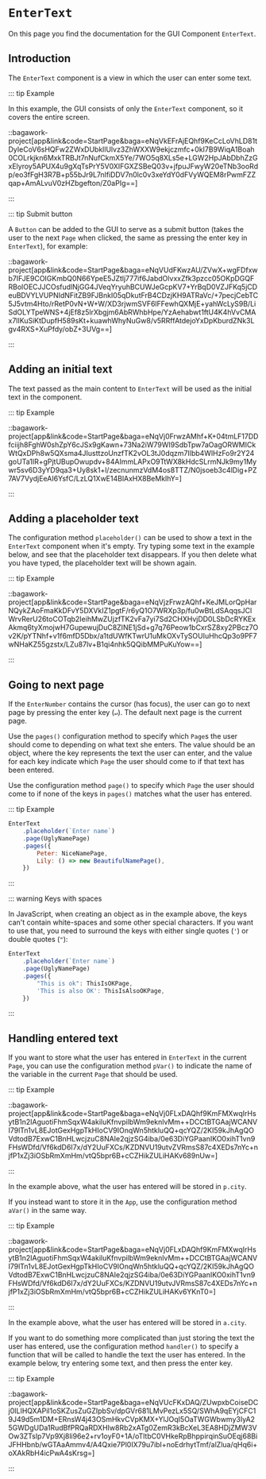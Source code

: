 <script>
	import ViewApp from '$lib/ViewApp.svelte'
</script>

# `EnterText`
On this page you find the documentation for the GUI Component `EnterText`.

## Introduction
The `EnterText` component is a view in which the user can enter some text.

::: tip Example

In this example, the GUI consists of only the `EnterText` component, so it covers the entire screen.

::bagawork-project[app&link&code=StartPage&baga=eNqVkEFrAjEQhf9KeCcLoVhLD81tDyIeCoV6sHQFw2ZWxDUbkllUlvz3ZhWXXW9ekjczmfc+0kI7B9WiqA1Boah0COLrkjkn6MxkTRBJt7nNufCkmX5Ye/7WO5q8XLs5e+LGW2HpJAbDbhZzGxElyroy5APUX4u9gXqTsPrY5V0XIFGXZSBeQ03v+jfpuJFwyW20eTNb3ooRdp/eo3fFgH3R7B+p55bJr9L7nlfiDDV7n0lc0v3xeYdY0dFVyWQEM8rPwmFZZqap+AmALvuV0zHZbgefton/Z0aPIg==]

:::

::: tip Submit button

A `Button` can be added to the GUI to serve as a submit button (takes the user to the next `Page` when clicked, the same as pressing the enter key in `EnterText`), for example:

::bagawork-project[app&link&code=StartPage&baga=eNqVUdFKwzAU/ZVwX+wgFDfxwb7IFJE9COIGKmbQ0N66YpeE5JZtlj777if6JabdOlvxxZfk3pzcc05OKpDGQFRBolOECJJCOsfudlNjGG4JVeqYryuhBCUWJeGcpKV7+YrBqD0VZJFKq5jCDeuBDVYLVUPNIdNFitZB9FJBnkI05qDkutFrB4CDzjKH9ATRaVc/+7pecjCebTC5J5vtm4Hto/rRetP0vN+W+W/XD3rjwmSVF6lFFewhQXMjE+yahWcLyS9B/LiSdOLYTpeWNS+4jEf8z5lrXbgjm6AbRWhbHpe/YzAehabwt1ftU4K4hVvCMAx7lIKuSiKtDupfH589sKt+kuawhWhyNuGw8/v5RRffAtdejoYxDpKburdZNk3Lgv4RXS+XuPfdy/obZ+3UVg==]

:::



## Adding an initial text
The text passed as the main content to `EnterText` will be used as the initial text in the component.

::: tip Example

::bagawork-project[app&link&code=StartPage&baga=eNqVj0FrwzAMhf+K+04tmLF17DDfciijh8FghW0shZpY6cJSx9gKawn+73Na2iW79WI9SdbTpw7aOagORWMICkWtQxDPh8w5QXsma4JIusttzoUnzfTK2vOL3tJ0dqzm7Ilbb4WlHzFo9r2Y24goUTa1IR+gPjtUBupOwupdv+84AImmLAPxO9TtWX8kHdcSLrmNJk9my1Mywr5sv6D3yYD9qa3+Uy8sk1+l/zecnunmzVdM4os8TTZ/N0jsoeb3c4lDig+PZ7AV7VydjEeAI6YsfC/LzLQ1XwE14BlAxHX8BeMklhY=]

:::




## Adding a placeholder text
The configuration method `placeholder()` can be used to show a text in the `EnterText` component when it's empty. Try typing some text in the example below, and see that the placeholder text disappears. If you then delete what you have typed, the placeholder text will be shown again.

::: tip Example

::bagawork-project[app&link&code=StartPage&baga=eNqVjzFrwzAQhf+KeJMLorQpHarNQykZAoFmaKkDFvY5DXVkIZ1pgtF/r6yQ1O7WRXp3p/fu0wBtLdSAqqsJClWrvRerU26toCOTqb2IeihMwZUjzfTK2vFa7yi7Sd2CHXHvjDD0LSbDcRYKExAkmq6tyXmojwH7GupewujDuC8ZINE1jSd+g7q76Peow1bCxrSZ8xy2PBcz7Ov2K/pYTNhf+v1f6mfD5Dbx/a1tdUWfKTwrU1uMkOXvTySOUIuHhcQp3o9PF7wNHaKZ55gzstx/LZu87lv+B1qi4nhk5QQibMMPuKuYow==]

:::





## Going to next page
If the `EnterNumber` contains the cursor (has focus), the user can go to next page by pressing the enter key (`↵`). The default next page is the current page.

Use the `pages()` configuration method to specify which `Page`s the user should come to depending on what text she enters. The value should be an object, where the key represents the text the user can enter, and the value for each key indicate which `Page` the user should come to if that text has been entered.

Use the configuration method `page()` to specify which `Page` the user should come to if none of the keys in `pages()` matches what the user has entered.

::: tip Example
```js
EnterText
	.placeholder(`Enter name`)
	.page(UglyNamePage)
	.pages({
		Peter: NiceNamePage,
		Lily: () => new BeautifulNamePage(),
	})
```
:::

::: warning Keys with spaces

In JavaScript, when creating an object as in the example above, the keys can't contain white-spaces and some other special characters. If you want to use that, you need to surround the keys with either single quotes (`'`) or double quotes (`"`):

```js
EnterText
	.placeholder(`Enter name`)
	.page(UglyNamePage)
	.pages({
		"This is ok": ThisIsOKPage,
		'This is also OK': ThisIsAlsoOKPage,
	})
```
:::




## Handling entered text
If you want to store what the user has entered in `EnterText` in the current `Page`, you can use the configuration method `pVar()` to indicate the name of the variable in the current `Page` that should be used.

::: tip Example

::bagawork-project[app&link&code=StartPage&baga=eNqVj0FLxDAQhf9KmFMXwqIrHsytB1n2IAguotiFhmSqxW4akiluKfnvpilbWm9eknlvMm++DCCtBTGAajWCANVI79lTn1vL8EJotGexHgpTkHIoCV9IOnqWn5htkluQQ+qcYQZ/2KI59kJhAgQOVdtodB7ExwC1BnHLwcjzuC8NAIe2qjzSG4iba/0e63DiYGPaanIKO0xihT1vn9FHsWDfd/Vf6kdD6I7x/dY2UuFXCs/KZDNVU19utvZVRmsS87c4XEDs7nYc+njfP1xZj3iOSbRmXmHm/vtQ5bpr6B+cCZHikZULiHAKv689nUw=]

:::

In the example above, what the user has entered will be stored in `p.city`.

If you instead want to store it in the `App`, use the configuration method `aVar()` in the same way.

::: tip Example

::bagawork-project[app&link&code=StartPage&baga=eNqVj0FLxDAQhf9KmFMXwqIrHsytB1n2IAguotiFhmSqxW4akiluKfnvpilbWm9eknlvMm++DCCtBTGAajWCANVI79lTn1vL8EJotGexHgpTkHIoCV9IOnqWn5htkluQQ+qcYQZ/2KI59kJhAgQOVdtodB7ExwC1BnHLwcjzuC8NAIe2qjzSG4iba/0e63DiYGPaanIKO0xihT1vn9FHsWDfd/Vf6kdD6I7x/dY2UuFXCs/KZDNVU19utvJVRmsS87c4XEDs7nYc+njfP1xZj3iOSbRmXmHm/vtQ5bpr6B+cCZHikZULiHAKv6YKnT0=]

:::

In the example above, what the user has entered will be stored in `a.city`.

If you want to do something more complicated than just storing the text the user has entered, use the configuration method `handler()` to specify a function that will be called to handle the text the user has entered. In the example below, try entering some text, and then press the enter key.

::: tip Example

::bagawork-project[app&link&code=StartPage&baga=eNqVUcFKxDAQ/ZUwpxbCoiseDCj0ILIHQXAPil1oSKZusZuGZIpbSv/dpGVr681LMvPezLx5SQ/SWhA9qEYjCFC19J49d5m1DM+ERnsW4j43OSmHkvCVpKMX+YlJOqI5OaTWGWbwmy3IyA25GWDgUDa1RudBfPRQaRDXHIw8Rb2xATg0ZemR3kBcXeL3EA8HDjZMW3VOw3ZTslp7Vp9Xj8li96e2+rv1oyF0+1A/oTltbC0VHkeRpBhppirqinSuOEqj68BiJFHHbnb/wGTAaAmmv4/A4Qxie7Pl0IX79u7ibI+noEdrhytTmf/alZlua/qHq6i+oXAkRbH4icPwA4sKrsg=]

:::